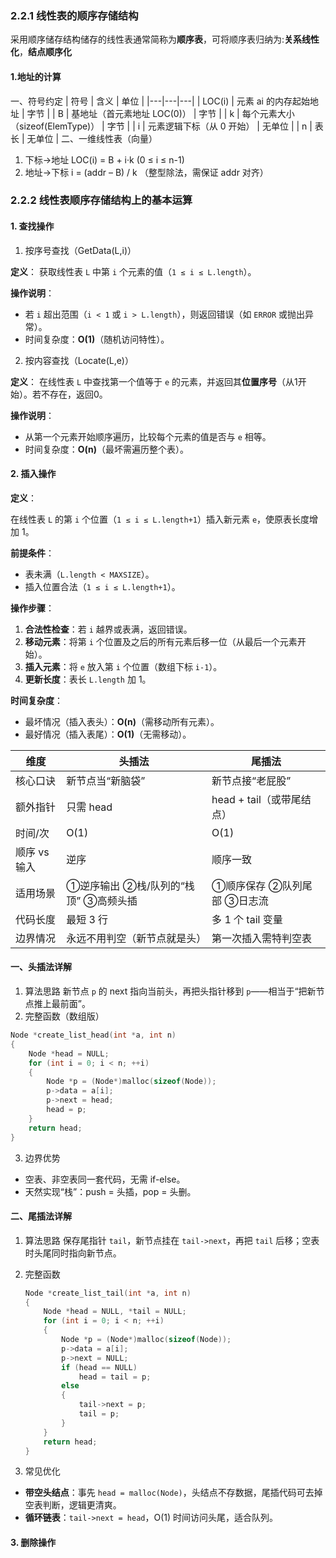 ### 2.2.1 线性表的顺序存储结构
采用顺序储存结构储存的线性表通常简称为**顺序表**，可将顺序表归纳为:**关系线性化**，**结点顺序化**
#### 1.地址的计算
一、符号约定
| 符号 | 含义 | 单位 |
|---|---|---|
| LOC(i) | 元素 ai 的内存起始地址 | 字节 |
| B | 基地址（首元素地址 LOC(0)） | 字节 |
| k | 每个元素大小（sizeof(ElemType)） | 字节 |
| i | 元素逻辑下标（从 0 开始） | 无单位 |
| n | 表长 | 无单位 |
二、一维线性表（向量）
1. 下标→地址
 LOC(i) = B + i·k (0 ≤ i ≤ n-1)
2. 地址→下标
 i = (addr – B) / k （整型除法，需保证 addr 对齐）

### 2.2.2 线性表顺序存储结构上的基本运算

#### 1. 查找操作

1. 按序号查找（GetData(L,i)）

**定义**：
获取线性表 `L` 中第 `i` 个元素的值（`1 ≤ i ≤ L.length`）。

**操作说明**：

- 若 `i` 超出范围（`i < 1` 或 `i > L.length`），则返回错误（如 `ERROR` 或抛出异常）。
- 时间复杂度：**O(1)**（随机访问特性）。

2. 按内容查找（Locate(L,e)）

**定义**：
在线性表 `L` 中查找第一个值等于 `e` 的元素，并返回其**位置序号**（从1开始）。若不存在，返回0。

**操作说明**：

- 从第一个元素开始顺序遍历，比较每个元素的值是否与 `e` 相等。
- 时间复杂度：**O(n)**（最坏需遍历整个表）。

#### 2. 插入操作

**定义**：

在线性表 `L` 的第 `i` 个位置（`1 ≤ i ≤ L.length+1`）插入新元素 `e`，使原表长度增加 1。

**前提条件**：

- 表未满（`L.length < MAXSIZE`）。
- 插入位置合法（`1 ≤ i ≤ L.length+1`）。

**操作步骤**：

1. **合法性检查**：若 `i` 越界或表满，返回错误。
2. **移动元素**：将第 `i` 个位置及之后的所有元素后移一位（从最后一个元素开始）。
3. **插入元素**：将 `e` 放入第 `i` 个位置（数组下标 `i-1`）。
4. **更新长度**：表长 `L.length` 加 1。

**时间复杂度**：

- 最坏情况（插入表头）：**O(n)**（需移动所有元素）。
- 最好情况（插入表尾）：**O(1)**（无需移动）。

| 维度         | 头插法                               | 尾插法                      |
| ------------ | ------------------------------------ | --------------------------- |
| 核心口诀     | 新节点当“新脑袋”                     | 新节点接“老屁股”            |
| 额外指针     | 只需 head                            | head + tail（或带尾结点）   |
| 时间/次      | O(1)                                 | O(1)                        |
| 顺序 vs 输入 | 逆序                                 | 顺序一致                    |
| 适用场景     | ①逆序输出 ②栈/队列的“栈顶” ③高频头插 | ①顺序保存 ②队列尾部 ③日志流 |
| 代码长度     | 最短 3 行                            | 多 1 个 tail 变量           |
| 边界情况     | 永远不用判空（新节点就是头）         | 第一次插入需特判空表        |

#### 一、头插法详解

1. 算法思路
	新节点 `p` 的 next 指向当前头，再把头指针移到 `p`——相当于“把新节点推上最前面”。
2. 完整函数（数组版）

```c
Node *create_list_head(int *a, int n)
{
    Node *head = NULL;
    for (int i = 0; i < n; ++i)
    {
        Node *p = (Node*)malloc(sizeof(Node));
        p->data = a[i];
        p->next = head;
        head = p;
    }
    return head;
}
```

3. 边界优势

- 空表、非空表同一套代码，无需 if-else。
- 天然实现“栈”：push = 头插，pop = 头删。

#### 二、尾插法详解

1. 算法思路
	保存尾指针 `tail`，新节点挂在 `tail->next`，再把 `tail` 后移；空表时头尾同时指向新节点。

2. 完整函数

	```c
	Node *create_list_tail(int *a, int n)
	{
	    Node *head = NULL, *tail = NULL;
	    for (int i = 0; i < n; ++i)
	    {
	        Node *p = (Node*)malloc(sizeof(Node));
	        p->data = a[i];
	        p->next = NULL;
	        if (head == NULL)
	            head = tail = p;
	        else
	        {
	            tail->next = p;
	            tail = p;
	        }
	    }
	    return head;
	}
	```

3. 常见优化

- **带空头结点**：事先 `head = malloc(Node)`，头结点不存数据，尾插代码可去掉空表判断，逻辑更清爽。
- **循环链表**：`tail->next = head`，O(1) 时间访问头尾，适合队列。

#### 3. 删除操作

